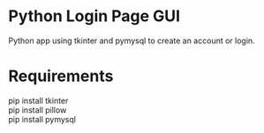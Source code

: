 # Python Login Page GUI 
  Python app using tkinter and pymysql to create an account or login.
# Requirements 
  pip install tkinter <br />
  pip install pillow <br />
  pip install pymysql
